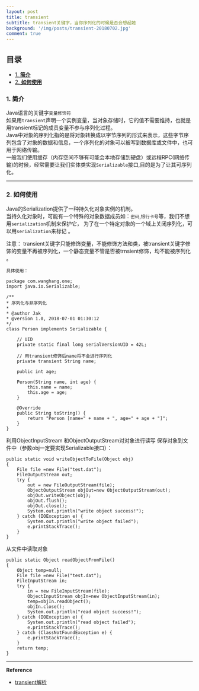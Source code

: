 ```yaml
---
layout: post
title: transient
subtitle: transient关键字，当你序列化的时候是否会想起她
background: '/img/posts/transient-20180702.jpg'
comment: true
---
```


## 目录

- [1. **简介**](#1)
- [2. **如何使用**](#2)

<h3 id="1">1. 简介</h3>

Java语言的关键字`变量修饰符`  
如果用`transient`声明一个实例变量，当对象存储时，它的值不需要维持，也就是用transient标记的成员变量不参与序列化过程。   
Java中对象的序列化指的是将对象转换成以字节序列的形式来表示，这些字节序列包含了对象的数据和信息，一个序列化的对象可以被写到数据库或文件中，也可用于网络传输。  
一般我们使用缓存（内存空间不够有可能会本地存储到硬盘）或远程RPC(网络传输)的时候，经常需要让我们实体类实现`Serializable`接口,目的是为了让其可序列化。

---

<h3 id="2">2. 如何使用</h3>

Java的Serialization提供了一种持久化对象实例的机制。  
当持久化对象时，可能有一个特殊的对象数据成员如：`密码`,`银行卡号`等，我们不想用`serialization`机制来保护它，
为了在一个特定对象的一个域上关闭序列化，可以用`serialization`来标记 。 

注意： transient关键字只能修饰变量，不能修饰方法和类，被transient关键字修饰的变量不再被序列化，一个静态变量不管是否被trnsient修饰，均不能被序列化 。 

	具体使用：

	package com.wanghang.one;
	import java.io.Serializable;
 
	/**
 	* 序列化与非序列化
 	*
 	* @author Jak
 	* @version 1.0, 2018-07-01 01:30:12
 	*/
	class Person implements Serializable {
	
	    // UID
	    private static final long serialVersionUID = 42L;
	
	    // 用transient修饰后name将不会进行序列化
	    private transient String name;
	
	    public int age;
 
	    Person(String name, int age) {
		    this.name = name;
		    this.age = age;
	    }
 
	    @Override
	    public String toString() {
		    return "Person [name=" + name + ", age=" + age + "]";
	    }
    }
利用ObjectInputStream 和ObjectOutputStream对对象进行读写
保存对象到文件中（参数obj一定要实现Serializable接口）：

	public static void writeObjectToFile(Object obj)
    {
        File file =new File("test.dat");
        FileOutputStream out;
        try {
            out = new FileOutputStream(file);
            ObjectOutputStream objOut=new ObjectOutputStream(out);
            objOut.writeObject(obj);
            objOut.flush();
            objOut.close();
            System.out.println("write object success!");
        } catch (IOException e) {
            System.out.println("write object failed");
            e.printStackTrace();
        }
    }

从文件中读取对象

	public static Object readObjectFromFile()
    {
        Object temp=null;
        File file =new File("test.dat");
        FileInputStream in;
        try {
            in = new FileInputStream(file);
            ObjectInputStream objIn=new ObjectInputStream(in);
            temp=objIn.readObject();
            objIn.close();
            System.out.println("read object success!");
        } catch (IOException e) {
            System.out.println("read object failed");
            e.printStackTrace();
        } catch (ClassNotFoundException e) {
            e.printStackTrace();
        }
        return temp;
    }

---

**Reference**

- [transient解析](https://stackoverflow.com/questions/5245600/what-does-the-keyword-transient-mean-in-java)
